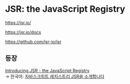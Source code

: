 # JSR: the JavaScript Registry

<https://jsr.io/>

<https://jsr.io/docs>

<https://github.com/jsr-io/jsr>

## 등장

[Introducing JSR - the JavaScript Registry](https://deno.com/blog/jsr_open_beta) \
→ 한국어:
[자바스크립트 레지스트리 JSR을 소개합니다](https://philip21.dev/posts/3)
